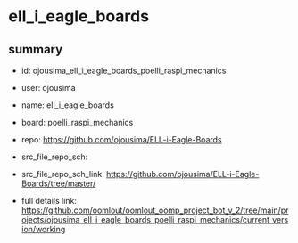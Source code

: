 # ell_i_eagle_boards
 
## summary 
* id: ojousima_ell_i_eagle_boards_poelli_raspi_mechanics
* user: ojousima
* name: ell_i_eagle_boards
* board: poelli_raspi_mechanics
* repo: https://github.com/ojousima/ELL-i-Eagle-Boards



* src_file_repo_sch: 
* src_file_repo_sch_link: https://github.com/ojousima/ELL-i-Eagle-Boards/tree/master/
* full details link: https://github.com/oomlout/oomlout_oomp_project_bot_v_2/tree/main/projects/ojousima_ell_i_eagle_boards_poelli_raspi_mechanics/current_version/working  







